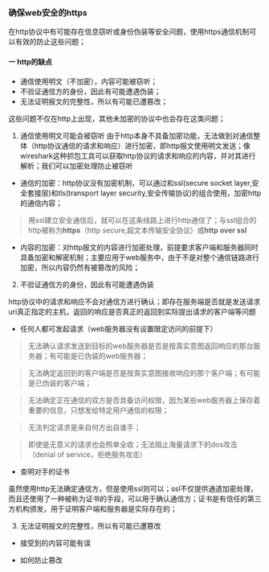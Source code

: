 ### 确保web安全的https

在http协议中有可能存在信息窃听或身份伪装等安全问题，使用https通信机制可以有效的防止这些问题；

#### 一 http的缺点

* 通信使用明文（不加密），内容可能被窃听；
* 不验证通信方的身份，因此有可能遭遇伪装；
* 无法证明报文的完整性，所以有可能已遭篡改；

这些问题不仅在http上出现，其他未加密的协议中也会存在这类问题；

1. 通信使用明文可能会被窃听
由于http本身不具备加密功能，无法做到对通信整体（http协议通信的请求和响应）进行加密，即http报文使用明文发送；像wireshark这种抓包工具可以获取http协议的请求和响应的内容，并对其进行解析；我们可以加密处理防止被窃听

* 通信的加密：http协议没有加密机制，可以通过和ssl(secure socket layer,安全套接层)和tls(transport layer security,安全传输协议)的组合使用，加密http的通信内容；

 > 用ssl建立安全通信后，就可以在这条线路上进行http通信了；与ssl组合的http被称为**https**（http secure,超文本传输安全协议）或**http over ssl**

* 内容的加密：对http报文的内容进行加密处理，前提要求客户端和服务器同时具备加密和解密机制；主要应用于web服务中，由于不是对整个通信链路进行加密，所以内容仍然有被篡改的风险；

2. 不验证通信方的身份，因此有可能遭遇伪装

http协议中的请求和响应不会对通信方进行确认；即存在服务端是否就是发送请求uri真正指定的主机，返回的响应是否真正的返回到实际提出请求的客户端等问题

* 任何人都可发起请求（web服务器没有设置限定访问的前提下）
> 无法确认请求发送到目标的web服务器是否是按真实意图返回响应的那台服务器；有可能是已伪装的web服务器；

> 无法确定返回到的客户端是否是按真实意图接收响应的那个客户端；有可能是已伪装的客户端；

> 无法确定正在通信的双方是否具备访问权限，因为某些web服务器上保存着重要的信息，只想发给特定用户通信的权限；

> 无法判定请求是来自何方出自谁手；
 
> 即使是无意义的请求也会照单全收；无法阻止海量请求下的dos攻击（denial of service，拒绝服务攻击）


* 查明对手的证书

虽然使用http无法确定通信方，但是使用ssl则可以；ssl不仅提供通道加密处理，而且还使用了一种被称为证书的手段，可以用于确认通信方；证书是有信任的第三方机构颁发，用于证明客户端和服务器是实际存在的；

3. 无法证明报文的完整性，所以有可能已遭篡改

* 接受到的内容可能有误

* 如何防止篡改








